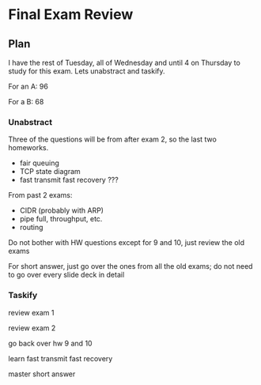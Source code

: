 # Final Exam Review

## Plan

I have the rest of Tuesday, all of Wednesday and until 4 on Thursday to study for this exam. Lets unabstract and taskify. 

For an A: 96

For a B: 68

### Unabstract

Three of the questions will be from after exam 2, so the last two homeworks.
- fair queuing
- TCP state diagram
- fast transmit fast recovery ???

From past 2 exams:
- CIDR (probably with ARP)
- pipe full, throughput, etc.
- routing

Do not bother with HW questions except for 9 and 10, just review the old exams

For short answer, just go over the ones from all the old exams; do not need to go over every slide deck in detail

### Taskify

review exam 1

review exam 2

go back over hw 9 and 10

learn fast transmit fast recovery

master short answer



